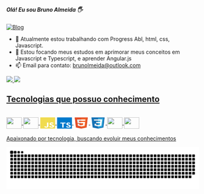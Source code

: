
##### Olá! Eu sou Bruno Almeida 🖐️

[![Blog](https://img.shields.io/badge/LinkedIn-0077B5?style=for-the-badge&logo=linkedin&logoColor=white)](https://www.linkedin.com/in/bruno-h/)  

- 🔭 Atualmente estou trabalhando com Progress Abl, html, css, Javascript.
- 🌱 Estou focando meus estudos em aprimorar meus conceitos em Javascript e Typescript, e aprender Angular.js
- 📫 Email para contato: brunolmeida@outlook.com

<div> 
  <a href="https://github.com/bruunooAlmeida">
    <img height="180em" src="https://github-readme-stats.vercel.app/api?username=bruunooAlmeida&show_icons=true&theme=gotham&count_private=true"/>
    <img height="180em" src="https://github-readme-stats.vercel.app/api/top-langs/?username=bruunooAlmeida&layout=compact&langs_count=7&theme=gotham"/>
</div>

## Tecnologias que possuo conhecimento
<div style="display: inline_block"><br>
  <img align="center" height="30" width="40" src='https://img.shields.io/badge/.NET-5C2D91?style=for-the-badge&logo=.net&logoColor=white'>
  <img align="center" height="30" width="40" src='https://cdn.jsdelivr.net/gh/devicons/devicon/icons/nodejs/nodejs-original.svg'>
  <img align="center" height="30" width="40" src="https://raw.githubusercontent.com/devicons/devicon/master/icons/javascript/javascript-plain.svg">
  <img align="center" height="30" width="40" src="https://raw.githubusercontent.com/devicons/devicon/master/icons/typescript/typescript-plain.svg">
  <img align="center" height="30" width="40" src="https://raw.githubusercontent.com/devicons/devicon/master/icons/html5/html5-original.svg">
  <img align="center" height="30" width="40" src="https://raw.githubusercontent.com/devicons/devicon/master/icons/css3/css3-original.svg">
  <img align="center" height="30" width="40" src='https://cdn.jsdelivr.net/gh/devicons/devicon/icons/mysql/mysql-original.svg'>
  <img align="center" height="30" width="40" src='https://cdn.jsdelivr.net/gh/devicons/devicon/icons/git/git-original.svg'>  
</div>

<div style="display: inline_block"><br>
   Apaixonado por tecnologia, buscando evoluir meus conhecimentos
</div>

![Snake animation](https://github.com/ThiagoBussola/ThiagoBussola/blob/output/github-contribution-grid-snake.svg)
